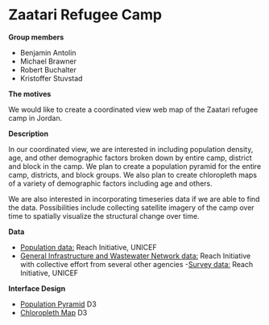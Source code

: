 # Zaatari Refugee Camp

**Group members**
- Benjamin Antolin
- Michael Brawner
- Robert Buchalter
- Kristoffer Stuvstad

**The motives**

We would like to create a coordinated view web map of the Zaatari refugee camp in Jordan.

**Description**

In our coordinated view, we are interested in including population density, age, and other demographic factors broken down by entire camp, district and block in the camp. We plan to create a population pyramid for the entire camp, districts, and block groups. We also plan to create chloropleth maps of a variety of demographic factors including age and others.

We are also interested in incorporating timeseries data if we are able to find the data. Possibilities include collecting satellite imagery of the camp over time to spatially visualize the structural change over time.

**Data**
  - [Population data:](https://data.humdata.org/organization/reach-initiative?groups=jor&q=&ext_page_size=25) Reach Initiative, UNICEF
  - [General Infrastructure and Wastewater Network data:](https://github.com/impact-initiatives/reach-jor-zaatari-data) Reach Initiative with collective effort from several other agencies
    -[Survey data:](http://reachjor.github.io/pop_count/index.html#) Reach Initiative, UNICEF

**Interface Design**

- [Population Pyramid](https://bl.ocks.org/mbostock/4062085) D3
- [Chloropleth Map](https://observablehq.com/@d3/choropleth) D3
